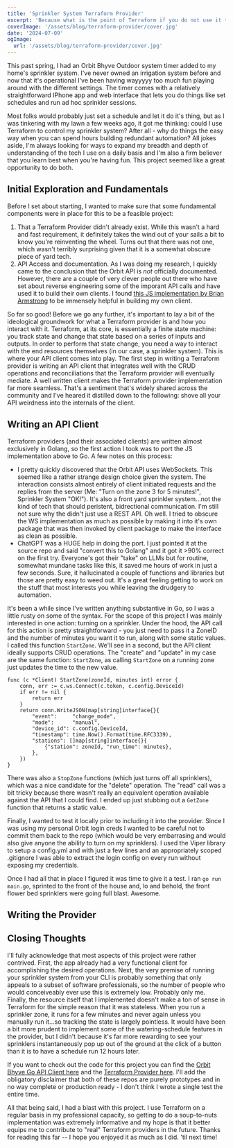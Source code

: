 ```yaml
---
title: 'Sprinkler System Terraform Provider'
excerpt: 'Because what is the point of Terraform if you do not use it to terraform'
coverImage: '/assets/blog/terraform-provider/cover.jpg'
date: '2024-07-09'
ogImage:
  url: '/assets/blog/terraform-provider/cover.jpg'
---
```


This past spring, I had an Orbit Bhyve Outdoor system timer added to my home's sprinkler system. I've never owned an irrigation system before and now that it's operational I've been having wayyyyy too much fun playing around with the different settings. The timer comes with a relatively straightforward IPhone app and web interface that lets you do things like set schedules and run ad hoc sprinkler sessions. 

Most folks would probably just set a schedule and let it do it's thing, but as I was tinkering with my lawn a few weeks ago, it got me thinking: could I use Terraform to control my sprinkler system? After all - why do things the easy way when you can spend hours building redundant automation? All jokes aside, I'm always looking for ways to expand my breadth and depth of understanding of the tech I use on a daily basis and I'm also a firm believer that you learn best when you're having fun. This project seemed like a great opportunity to do both. 

## Initial Exploration and Fundamentals

Before I set about starting, I wanted to make sure that some fundamental components were in place for this to be a feasible project:

1. That a Terraform Provider didn't already exist. While this wasn't a hard and fast requirement, it definitely takes the wind out of your sails a bit to know you're reinventing the wheel. Turns out that there was not one, which wasn't terribly surprising given that it is a somewhat obscure piece of yard tech. 
2. API Access and documentation. As I was doing my research, I quickly came to the conclusion that the Orbit API is *not* officially documented. However, there are a couple of very clever people out there who have set about reverse engineering some of the imporant API calls and have used it to build their own clients. I found [this JS implementation by Brian Armstrong](https://github.com/blacksmithlabs/orbit-bhyve-remote) to be immensely helpful in building my own client. 

So far so good! Before we go any further, it's important to lay a bit of the ideological groundwork for what a Terraform provider is and how you interact with it. Terraform, at its core, is essentially a finite state machine: you track state and change that state based on a series of inputs and outputs. In order to perform that state change, you need a way to interact with the end resources themselves (in our case, a sprinkler system). This is where your API client comes into play. The first step in writing a Terraform provider is writing an API client that integrates well with the CRUD operations and reconciliations that the Terraform provider will eventually mediate. A well written client makes the Terraform provider implementation far more seamless. That's a sentiment that's widely shared across the community and I've heared it distilled down to the following: shove all your API weirdness into the internals of the client. 

## Writing an API Client

Terraform providers (and their associated clients) are written almost exclusively in Golang, so the first action I took was to port the JS implementation above to Go. A few notes on this process:

- I pretty quickly discovered that the Orbit API uses WebSockets. This seemed like a rather strange design choice given the system. The interaction consists almost entirely of client initiated requests and the replies from the server (Me: "Turn on the zone 3 for 5 minutes!", Sprinkler System "OK!"). It's also a front yard sprinkler system...not the kind of tech that should peristent, bidrectional communication. I'm still not sure why the didn't just use a REST API. Oh well. I tried to obscure the WS implementation as much as possible by making it into it's own package that was then invoked by client package to make the interface as clean as possible. 
- ChatGPT was a HUGE help in doing the port. I just pointed it at the source repo and said "convert this to Golang" and it got it >90% correct on the first try. Everyone's got their "take" on LLMs but for routine, somewhat mundane tasks like this, it saved me hours of work in just a few seconds. Sure, it hallucinated a couple of functions and libraries but those are pretty easy to weed out. It's a great feeling getting to work on the stuff that most interests you while leaving the drudgery to automation. 

It's been a while since I've written anything substantive in Go, so I was a little rusty on some of the syntax. For the scope of this project I was mainly interested in one action: turning on a sprinkler. Under the hood, the API call for this action is pretty straightforward - you just need to pass it a ZoneID and the number of minutes you want it to run, along with some static values. I called this function `StartZone`. We'll see in a second, but the API client ideally supports CRUD operations. The "create" and "update" in my case are the same function: `StartZone`, as calling `StartZone` on a running zone just updates the time to the new value. 

```
func (c *Client) StartZone(zoneId, minutes int) error {
    conn, err := c.ws.Connect(c.token, c.config.DeviceId)
    if err != nil {
        return err
    }
    return conn.WriteJSON(map[string]interface{}{
        "event":     "change_mode",
        "mode":      "manual",
        "device_id": c.config.DeviceId,
        "timestamp": time.Now().Format(time.RFC3339),
        "stations": []map[string]interface{}{
            {"station": zoneId, "run_time": minutes},
        },
    })
}
```


There was also a `StopZone` functions (which just turns off all sprinklers), which was a nice candidate for the "delete" operation. The "read" call was a bit tricky because there wasn't really an equivalent operation available against the API that I could find. I ended up just stubbing out a `GetZone` function that returns a static value. 

Finally, I wanted to test it locally prior to including it into the provider. Since I was using my personal Orbit login creds I wanted to be careful not to commit them back to the repo (which would be very embarrasing and would also give anyone the ability to turn on my sprinklers). I used the Viper library to setup a config.yml and with just a few lines and an appropriately scoped .gitignore I was able to extract the login config on every run without exposing my credentials. 

Once I had all that in place I figured it was time to give it a test. I ran `go run main.go`, sprinted to the front of the house and, lo and behold, the front flower bed sprinklers were going full blast. Awesome. 

## Writing the Provider 

## Closing Thoughts

I'll fully acknowledge that most aspects of this project were rather contrived. First, the app already had a very functional client for accomplishing the desired operations. Next, the very premise of running your sprinkler system from your CLI is probably something that only appeals to a subset of software professionals, so the number of people who would conceiveably ever use this is extremely low. Probably only me. Finally, the resource itself that I implemented doesn't make a ton of sense in Terraform for the simple reason that it was stateless. When you run a sprinkler zone, it runs for a few minutes and never again unless you manually run it...so tracking the state is largely pointless. It would have been a bit more prudent to implement some of the watering-schedule features in the provider, but I didn't because it's far more rewarding to see your sprinklers instantaneously pop up out of the ground at the click of a button than it is to have a schedule run 12 hours later. 

If you want to check out the code for this project you can find the [Orbit Bhyve Go API Client here](https://github.com/gillcaleb/orbit-bhyve-go-client/tree/main) and the [Terraform Provider here](https://github.com/gillcaleb/terraform-provider-orbit-bhyve). I'll add the obligatory disclaimer that both of these repos are purely prototypes and in no way complete or production ready - I don't think I wrote a single test the entire time. 

All that being said, I had a blast with this project. I use Terraform on a regular basis in my professional capacity, so getting to do a soup-to-nuts implementation was extremely informative and my hope is that it better equips me to contribute to "real" Terraform providers in the future. Thanks for reading this far -- I hope you enjoyed it as much as I did. 'til next time! 


